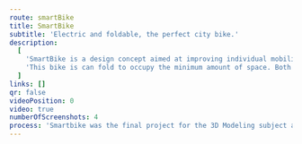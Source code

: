 ```yaml
---
route: smartBike
title: SmartBike
subtitle: 'Electric and foldable, the perfect city bike.'
description:
  [
    'SmartBike is a design concept aimed at improving individual mobility at cities. It uses airless tires without spokes that revolve around the static rim. The back wheel has an electric motor with batteries allocated in the tube.',
    'This bike is can fold to occupy the minimum amount of space. Both wheels retract, and the tube folds on its middle. Once folded the wheels align perfectly which allows users to pull the bike instead of carrying it.',
  ]
links: []
qr: false
videoPosition: 0
video: true
numberOfScreenshots: 4
process: 'Smartbike was the final project for the 3D Modeling subject at EINA, University School of Design and Art. It was modeled with SolidWorks and animated using KeyShot. The final images were made using the KeyShot renders and Photoshop.'
---
```

